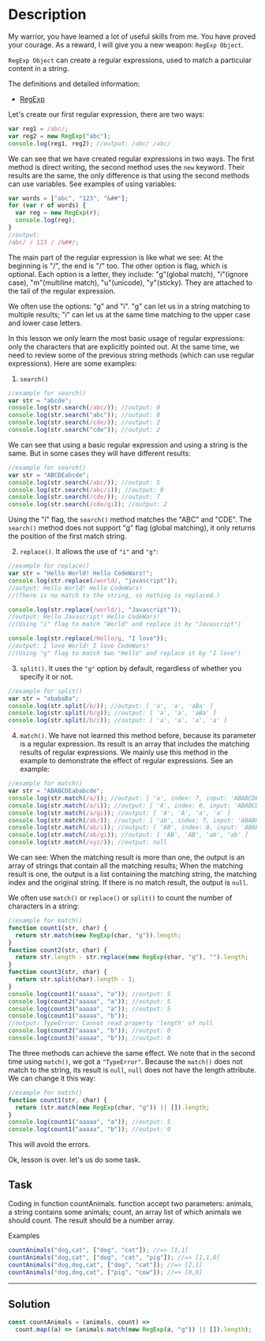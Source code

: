# Description

My warrior, you have learned a lot of useful skills from me. You have proved your courage. As a reward, I will give you a new weapon: `RegExp Object`.

`RegExp Object` can create a regular expressions, used to match a particular content in a string.

The definitions and detailed information:

- [RegExp](https://developer.mozilla.org/en-US/docs/Web/JavaScript/Reference/Global_Objects/RegExp)

Let's create our first regular expression, there are two ways:

```js
var reg1 = /abc/;
var reg2 = new RegExp("abc");
console.log(reg1, reg2); //output: /abc/ /abc/
```

We can see that we have created regular expressions in two ways. The first method is direct writing, the second method uses the `new` keyword. Their results are the same, the only difference is that using the second methods can use variables. See examples of using variables:

```js
var words = ["abc", "123", "&##"];
for (var r of words) {
  var reg = new RegExp(r);
  console.log(reg);
}
//output:
/abc/ / 123 / /&##/;
```

The main part of the regular expression is like what we see: At the beginning is "/", the end is "/" too. The other option is flag, which is optional. Each option is a letter, they include: "g"(global match), "i"(ignore case), "m"(multiline match), "u"(unicode), "y"(sticky). They are attached to the tail of the regular expression.

We often use the options: "g" and "i". "g" can let us in a string matching to multiple results; "i" can let us at the same time matching to the upper case and lower case letters.

In this lesson we only learn the most basic usage of regular expressions: only the characters that are explicitly pointed out. At the same time, we need to review some of the previous string methods (which can use regular expressions). Here are some examples:

1. `search()`

```js
//example for search()
var str = "abcde";
console.log(str.search(/abc/)); //output: 0
console.log(str.search("abc")); //output: 0
console.log(str.search(/cde/)); //output: 2
console.log(str.search("cde")); //output: 2
```

We can see that using a basic regular expression and using a string is the same. But in some cases they will have different results:

```js
//example for search()
var str = "ABCDEabcde";
console.log(str.search(/abc/)); //output: 5
console.log(str.search(/abc/i)); //output: 0
console.log(str.search(/cde/)); //output: 7
console.log(str.search(/cde/gi)); //output: 2
```

Using the "i" flag, the `search()` method matches the "ABC" and "CDE". The `search()` method does not support "g" flag (global matching), it only returns the position of the first match string.

2. `replace()`. It allows the use of `"i"` and `"g"`:

```js
//example for replace()
var str = "Hello World! Hello CodeWars!";
console.log(str.replace(/world/, "javascript"));
//output: Hello World! Hello CodeWars!
//(There is no match to the string, so nothing is replaced.)

console.log(str.replace(/world/i, "Javascript"));
//output: Hello Javascript! Hello CodeWars!
//(Using "i" flag to match "World" and replace it by "Javascript")

console.log(str.replace(/Hello/g, "I love"));
//output: I love World! I love CodeWars!
//(Using "g" flag to match two "Hello" and replace it by "I love")
```

3. `split()`. It uses the `"g"` option by default, regardless of whether you specify it or not.

```js
//example for split()
var str = "ababaBa";
console.log(str.split(/b/)); //output: [ 'a', 'a', 'aBa' ]
console.log(str.split(/b/g)); //output: [ 'a', 'a', 'aBa' ]
console.log(str.split(/b/i)); //output: [ 'a', 'a', 'a', 'a' ]
```

4. `match()`. We have not learned this method before, because its parameter is a regular expression. Its result is an array that includes the matching results of regular expressions. We mainly use this method in the example to demonstrate the effect of regular expressions. See an example:

```js
//example for match()
var str = "ABABCDEababcde";
console.log(str.match(/a/)); //output: [ 'a', index: 7, input: 'ABABCDEababcde' ]
console.log(str.match(/a/i)); //output: [ 'A', index: 0, input: 'ABABCDEababcde' ]
console.log(str.match(/a/gi)); //output: [ 'A', 'A', 'a', 'a' ]
console.log(str.match(/ab/)); //output: [ 'ab', index: 7, input: 'ABABCDEababcde' ]
console.log(str.match(/ab/i)); //output: [ 'AB', index: 0, input: 'ABABCDEababcde' ]
console.log(str.match(/ab/gi)); //output: [ 'AB', 'AB', 'ab', 'ab' ]
console.log(str.match(/xyz/)); //output: null
```

We can see: When the matching result is more than one, the output is an array of strings that contain all the matching results; When the matching result is one, the output is a list containing the matching string, the matching index and the original string. If there is no match result, the output is `null`.

We often use `match()` or `replace()` or `split()` to count the number of characters in a string:

```js
//example for match()
function count1(str, char) {
  return str.match(new RegExp(char, "g")).length;
}
function count2(str, char) {
  return str.length - str.replace(new RegExp(char, "g"), "").length;
}
function count3(str, char) {
  return str.split(char).length - 1;
}
console.log(count1("aaaaa", "a")); //output: 5
console.log(count2("aaaaa", "a")); //output: 5
console.log(count3("aaaaa", "a")); //output: 5
console.log(count1("aaaaa", "b"));
//output: TypeError: Cannot read property 'length' of null
console.log(count2("aaaaa", "b")); //output: 0
console.log(count3("aaaaa", "b")); //output: 0
```

The three methods can achieve the same effect. We note that in the second time using `match()`, we got a `"TypeError"`. Because the `match()` does not match to the string, its result is `null`, `null` does not have the length attribute. We can change it this way:

```js
//example for match()
function count1(str, char) {
  return (str.match(new RegExp(char, "g")) || []).length;
}
console.log(count1("aaaaa", "a")); //output: 5
console.log(count1("aaaaa", "b")); //output: 0
```

This will avoid the errors.

Ok, lesson is over. let's us do some task.

## Task

Coding in function countAnimals. function accept two parameters: animals, a string contains some animals; count, an array list of which animals we should count. The result should be a number array.

Examples

```js
countAnimals("dog,cat", ["dog", "cat"]); //=> [1,1]
countAnimals("dog,cat", ["dog", "cat", "pig"]); //=> [1,1,0]
countAnimals("dog,dog,cat", ["dog", "cat"]); //=> [2,1]
countAnimals("dog,dog,cat", ["pig", "cow"]); //=> [0,0]
```

---

## Solution

```js
const countAnimals = (animals, count) =>
  count.map((a) => (animals.match(new RegExp(a, "g")) || []).length);
```
